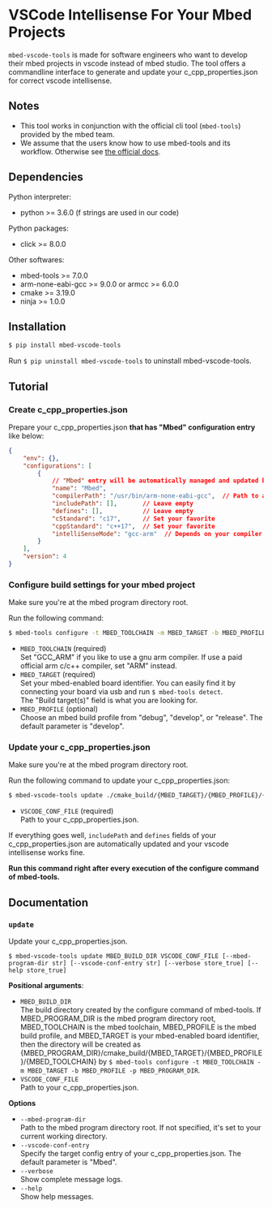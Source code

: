 
# VSCode Intellisense For Your Mbed Projects

`mbed-vscode-tools` is made for software engineers who want to develop their mbed projects in vscode instead of mbed studio.
The tool offers a commandline interface to generate and update your c_cpp_properties.json for correct vscode intellisense.

## Notes

* This tool works in conjunction with the official cli tool (`mbed-tools`) provided by the mbed team.
* We assume that the users know how to use mbed-tools and its workflow. Otherwise see [the official docs](https://os.mbed.com/docs/mbed-os/v6.15/build-tools/use.html). 

## Dependencies

Python interpreter:

* python >= 3.6.0 (f strings are used in our code)

Python packages:

* click >= 8.0.0

Other softwares:

* mbed-tools >= 7.0.0
* arm-none-eabi-gcc >= 9.0.0 or armcc >= 6.0.0
* cmake >= 3.19.0
* ninja >= 1.0.0

## Installation

```bash
$ pip install mbed-vscode-tools
```

Run `$ pip uninstall mbed-vscode-tools` to uninstall mbed-vscode-tools.

## Tutorial

### Create c_cpp_properties.json

Prepare your c_cpp_properties.json **that has \"Mbed\" configuration entry** like below:

```json
{
    "env": {},
    "configurations": [
        {
            // "Mbed" entry will be automatically managed and updated by this tool.
            "name": "Mbed",
            "compilerPath": "/usr/bin/arm-none-eabi-gcc",  // Path to an arm compiler executable to use
            "includePath": [],       // Leave empty
            "defines": [],           // Leave empty
            "cStandard": "c17",      // Set your favorite
            "cppStandard": "c++17",  // Set your favorite
            "intelliSenseMode": "gcc-arm"  // Depends on your compiler
        }
    ],
    "version": 4
}
```

### Configure build settings for your mbed project

Make sure you're at the mbed program directory root.

Run the following command:

```bash
$ mbed-tools configure -t MBED_TOOLCHAIN -m MBED_TARGET -b MBED_PROFILE
```

* `MBED_TOOLCHAIN` (required)  
  Set \"GCC_ARM\" if you like to use a gnu arm compiler. If use a paid official arm c/c++ compiler, set \"ARM\" instead.
* `MBED_TARGET` (required)  
  Set your mbed-enabled board identifier. You can easily find it by connecting your board via usb and run `$ mbed-tools detect`.  
  The \"Build target(s)\" field is what you are looking for.
* `MBED_PROFILE` (optional)  
  Choose an mbed build profile from \"debug\", \"develop\", or \"release\". The default parameter is \"develop\".

### Update your c_cpp_properties.json

Make sure you're at the mbed program directory root.

Run the following command to update your c_cpp_properties.json:

```bash
$ mbed-vscode-tools update ./cmake_build/{MBED_TARGET}/{MBED_PROFILE}/{MBED_TOOLCHAIN} VSCODE_CONF_FILE
```

* `VSCODE_CONF_FILE` (required)  
  Path to your c_cpp_properties.json.

If everything goes well, `includePath` and `defines` fields of your c_cpp_properties.json are automatically updated and your vscode intellisense works fine.

**Run this command right after every execution of the configure command of mbed-tools.**

## Documentation

### `update`

Update your c_cpp_properties.json.

```
$ mbed-vscode-tools update MBED_BUILD_DIR VSCODE_CONF_FILE [--mbed-program-dir str] [--vscode-conf-entry str] [--verbose store_true] [--help store_true]
```

**Positional arguments**:

* `MBED_BUILD_DIR`  
  The build directory created by the configure command of mbed-tools. If MBED_PROGRAM_DIR is the mbed program directory root,
  MBED_TOOLCHAIN is the mbed toolchain, MBED_PROFILE is the mbed build profile, and MBED_TARGET is your mbed-enabled board identifier,
  then the directory will be created as {MBED_PROGRAM_DIR}/cmake_build/{MBED_TARGET}/{MBED_PROFILE}/{MBED_TOOLCHAIN} by
  `$ mbed-tools configure -t MBED_TOOLCHAIN -m MBED_TARGET -b MBED_PROFILE -p MBED_PROGRAM_DIR`.
* `VSCODE_CONF_FILE`  
  Path to your c_cpp_properties.json.

**Options**

* `--mbed-program-dir`  
  Path to the mbed program directory root. If not specified, it\'s set to your current working directory.
* `--vscode-conf-entry`  
  Specify the target config entry of your c_cpp_properties.json.
  The default parameter is \"Mbed\".
* `--verbose`  
  Show complete message logs.
* `--help`  
  Show help messages.
